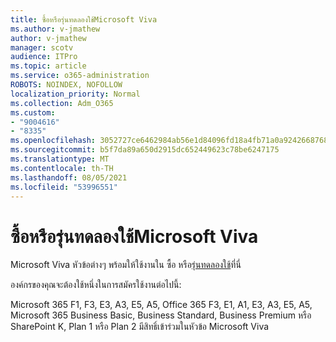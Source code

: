```yaml
---
title: ซื้อหรือรุ่นทดลองใช้Microsoft Viva
ms.author: v-jmathew
author: v-jmathew
manager: scotv
audience: ITPro
ms.topic: article
ms.service: o365-administration
ROBOTS: NOINDEX, NOFOLLOW
localization_priority: Normal
ms.collection: Adm_O365
ms.custom:
- "9004616"
- "8335"
ms.openlocfilehash: 3052727ce6462984ab56e1d84096fd18a4fb71a0a9242668768793e2d0416ab5
ms.sourcegitcommit: b5f7da89a650d2915dc652449623c78be6247175
ms.translationtype: MT
ms.contentlocale: th-TH
ms.lasthandoff: 08/05/2021
ms.locfileid: "53996551"
---
```

# <a name="buy-or-trial-microsoft-viva"></a>ซื้อหรือรุ่นทดลองใช้Microsoft Viva

Microsoft Viva หัวข้อต่างๆ พร้อมให้ใช้งานใน ซื้อ หรือ[รุ่นทดลองใช้](https://aka.ms/BuyVivaTopics)ที่นี่

องค์กรของคุณจะต้องใช้หนึ่งในการสมัครใช้งานต่อไปนี้:

Microsoft 365 F1, F3, E3, A3, E5, A5, Office 365 F3, E1, A1, E3, A3, E5, A5, Microsoft 365 Business Basic, Business Standard, Business Premium หรือ SharePoint K, Plan 1 หรือ Plan 2 มีสิทธิ์เข้าร่วมในหัวข้อ Microsoft Viva

